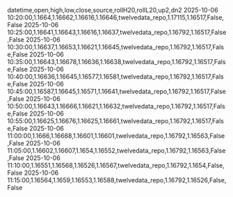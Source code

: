 datetime,open,high,low,close,source,rollH20,rollL20,up2,dn2
2025-10-06 10:20:00,1.1664,1.16662,1.16616,1.16646,twelvedata_repo,1.17115,1.16517,False,False
2025-10-06 10:25:00,1.16641,1.16643,1.16616,1.16637,twelvedata_repo,1.16792,1.16517,False,False
2025-10-06 10:30:00,1.16637,1.16653,1.16621,1.16645,twelvedata_repo,1.16792,1.16517,False,False
2025-10-06 10:35:00,1.16643,1.16678,1.16636,1.16638,twelvedata_repo,1.16792,1.16517,False,False
2025-10-06 10:40:00,1.16636,1.16645,1.16577,1.16581,twelvedata_repo,1.16792,1.16517,False,False
2025-10-06 10:45:00,1.16587,1.16645,1.16571,1.16641,twelvedata_repo,1.16792,1.16517,False,False
2025-10-06 10:50:00,1.16643,1.16666,1.16621,1.16632,twelvedata_repo,1.16792,1.16517,False,False
2025-10-06 10:55:00,1.16625,1.16676,1.16625,1.16661,twelvedata_repo,1.16792,1.16517,False,False
2025-10-06 11:00:00,1.1666,1.16668,1.16601,1.16601,twelvedata_repo,1.16792,1.16563,False,False
2025-10-06 11:05:00,1.16602,1.16607,1.1654,1.16552,twelvedata_repo,1.16792,1.16563,False,False
2025-10-06 11:10:00,1.16551,1.16568,1.16526,1.16567,twelvedata_repo,1.16792,1.1654,False,False
2025-10-06 11:15:00,1.16564,1.1659,1.16553,1.16588,twelvedata_repo,1.16792,1.16526,False,False
